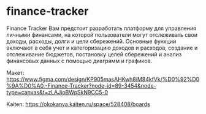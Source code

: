# finance-tracker

Finance Tracker
Вам предстоит разработать платформу для управления личными финансами, на которой пользователи могут отслеживать свои доходы, расходы, долги и цели сбережений.
Основные функции включают в себя учет и категоризацию доходов и расходов, создание и отслеживание бюджетов, постановку целей сбережений и анализ финансовых данных с помощью диаграмм и графиков.

 Макет:
 https://www.figma.com/design/KP905masAHKwh8iM84kfVk/%D0%92%D0%9A%D0%A0.-Finance-Tracker?node-id=89-3454&node-type=canvas&t=zLAJioBWpSkN9CC5-0

Kaiten:
https://okokanya.kaiten.ru/space/528408/boards

